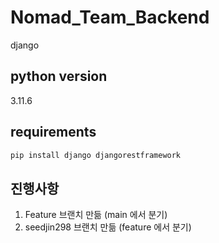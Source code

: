 # Nomad_Team_Backend

django

## python version

3.11.6

## requirements

```python
pip install django djangorestframework
```

## 진행사항

1. Feature 브랜치 만듦 (main 에서 분기)
3. seedjin298 브랜치 만듦 (feature 에서 분기)
